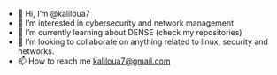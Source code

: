 - 👋 Hi, I’m @kaliloua7
- 👀 I’m interested in cybersecurity and network management
- 🌱 I’m currently learning about DENSE (check my repositories)
- 💞️ I’m looking to collaborate on anything related to linux, security and networks.
- 📫 How to reach me kaliloua7@gmail.com

<!---
kaliloua7/kaliloua7 is a ✨ special ✨ repository because its `README.md` (this file) appears on your GitHub profile.
You can click the Preview link to take a look at your changes.
--->
